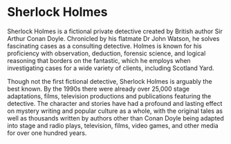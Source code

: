 # Sherlock Holmes
Sherlock Holmes is a fictional private detective created by British author Sir Arthur Conan Doyle. Chronicled by his flatmate Dr John Watson, he solves fascinating cases as a consulting detective. 
Holmes is known for his proficiency with observation, deduction, forensic science, and logical reasoning that borders on the fantastic, which he employs when investigating cases for a wide variety of clients, including Scotland Yard. 

Though not the first fictional detective, Sherlock Holmes is arguably the best known.
By the 1990s there were already over 25,000 stage adaptations, films, television productions and publications featuring the detective. The character and stories have had a profound and lasting effect on mystery writing and popular culture as a whole, with the original tales as well as thousands written by authors other than Conan Doyle being adapted into stage and radio plays, television, films, video games, and other media for over one hundred years. 